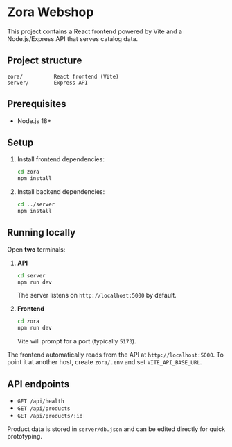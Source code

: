 # Zora Webshop

This project contains a React frontend powered by Vite and a Node.js/Express API that serves catalog data.

## Project structure

```
zora/          React frontend (Vite)
server/        Express API
```

## Prerequisites

- Node.js 18+

## Setup

1. Install frontend dependencies:
   ```bash
   cd zora
   npm install
   ```
2. Install backend dependencies:
   ```bash
   cd ../server
   npm install
   ```

## Running locally

Open **two** terminals:

1. **API**
   ```bash
   cd server
   npm run dev
   ```
   The server listens on `http://localhost:5000` by default.

2. **Frontend**
   ```bash
   cd zora
   npm run dev
   ```
   Vite will prompt for a port (typically `5173`).

The frontend automatically reads from the API at `http://localhost:5000`. To point it at another host, create `zora/.env` and set `VITE_API_BASE_URL`.

## API endpoints

- `GET /api/health`
- `GET /api/products`
- `GET /api/products/:id`

Product data is stored in `server/db.json` and can be edited directly for quick prototyping.
